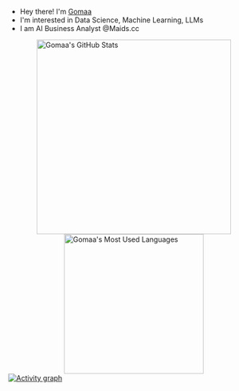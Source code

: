 - Hey there! I'm [Gomaa](https://www.linkedin.com/in/mohamed-gomaa-1a8540287/)
- I'm interested in Data Science, Machine Learning, LLMs
- I am AI Business Analyst @Maids.cc
  
<div style="display: flex; justify-content: center; align-items: center; flex-direction: column;">
  <img width="390" src="https://github-readme-stats.vercel.app/api?username=mogomaa79&theme=transparent&count_private=true&show_icons=true&rank_icon=github&locale=en" alt="Gomaa's GitHub Stats" />
  <img width="280" src="https://github-readme-stats.vercel.app/api/top-langs?username=mogomaa79&theme=transparent&layout=donut&hide=css,php,ClassASP&langs_count=2&border_radius=10&show_icons=true&locale=en" alt="Gomaa's Most Used Languages" />
</div>
  <a href="https://github.com/ashutosh00710/github-readme-activity-graph">
    <img src="https://github-readme-activity-graph.vercel.app/graph?username=XiaomingX&theme=xcode&hide_border=true" alt="Activity graph">
</a>
